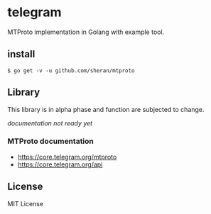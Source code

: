 # telegram
MTProto implementation in Golang with example tool.

## install

```
$ go get -v -u github.com/sheran/mtproto
```

## Library
This library is in alpha phase and function are subjected to change.

*documentation not ready yet*

### MTProto documentation
* https://core.telegram.org/mtproto
* https://core.telegram.org/api

## License
MIT License
